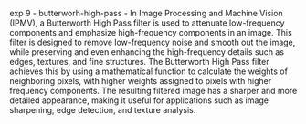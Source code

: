 exp 9 - butterworh-high-pass - In Image Processing and Machine Vision (IPMV), a Butterworth High Pass filter is used to attenuate low-frequency components and emphasize high-frequency components in an image. This filter is designed to remove low-frequency noise and smooth out the image, while preserving and even enhancing the high-frequency details such as edges, textures, and fine structures. The Butterworth High Pass filter achieves this by using a mathematical function to calculate the weights of neighboring pixels, with higher weights assigned to pixels with higher frequency components. The resulting filtered image has a sharper and more detailed appearance, making it useful for applications such as image sharpening, edge detection, and texture analysis.
